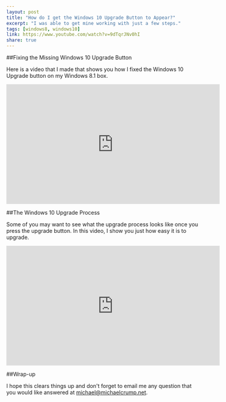 ```yaml
---
layout: post
title: "How do I get the Windows 10 Upgrade Button to Appear?"
excerpt: "I was able to get mine working with just a few steps."
tags: [windows8, windows10]
link: https://www.youtube.com/watch?v=9dTqrJNv0hI
share: true
---
```

##Fixing the Missing Windows 10 Upgrade Button

Here is a video that I made that shows you how I fixed the Windows 10 Upgrade button on my Windows 8.1 box. 

<iframe width="560" height="315" src="https://www.youtube.com/embed/9dTqrJNv0hI" frameborder="0" allowfullscreen></iframe>

##The Windows 10 Upgrade Process

Some of you may want to see what the upgrade process looks like once you press the upgrade button. In this video, I show you just how easy it is to upgrade.  

<iframe width="560" height="315" src="https://www.youtube.com/embed/rdhAl-ts_LI" frameborder="0" allowfullscreen></iframe>

##Wrap-up

I hope this clears things up and don't forget to email me any question that you would like answered at michael@michaelcrump.net. 